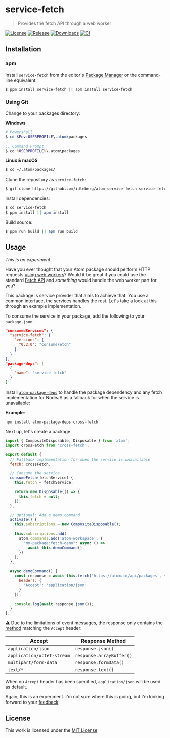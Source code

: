 # service-fetch

> Provides the fetch API through a web worker

[![License](https://img.shields.io/github/license/idleberg/atom-service-fetch?color=blue&style=for-the-badge)](https://github.com/idleberg/atom-service-fetch/blob/master/LICENSE)
[![Release](https://img.shields.io/github/v/release/idleberg/atom-service-fetch?style=for-the-badge)](https://github.com/idleberg/atom-service-fetch/releases)
[![Downloads](https://img.shields.io/pulsar/dt/service-fetch?style=for-the-badge&color=slateblue)](https://web.pulsar-edit.dev/packages/service-fetch)
[![CI](https://img.shields.io/github/actions/workflow/status/idleberg/atom-service-fetch/default.yml?style=for-the-badge)](https://github.com/idleberg/atom-service-fetch/actions)

## Installation

### apm

Install `service-fetch` from the editor's [Package Manager](http://flight-manual.atom-editor.cc/using-atom/sections/atom-packages/) or the command-line equivalent:

`$ ppm install service-fetch || apm install service-fetch`

### Using Git

Change to your packages directory:

**Windows**

```powershell
# Powershell
$ cd $Env:USERPROFILE\.atom\packages
```

```cmd
:: Command Prompt
$ cd %USERPROFILE%\.atom\packages
```

**Linux & macOS**

```bash
$ cd ~/.atom/packages/
```

Clone the repository as `service-fetch`:

```bash
$ git clone https://github.com/idleberg/atom-service-fetch service-fetch
```

Install dependencies:

```bash
$ cd service-fetch
$ ppm install || apm install
```

Build source:

```bash
$ ppm run build || apm run build
```

## Usage

*This is an experiment*

Have you ever thought that your Atom package should perform HTTP requests [using web workers][Web Workers]? Would it be great if you could use the standard [Fetch API][Fetch API] and *something* would handle the web worker part for you?

This package is service provider that aims to achieve that. You use a common interface, the services handles the rest. Let's take a look at this through an example implementation.

To consume the service in your package, add the following to your `package.json`:

```json
"consumedServices": {
  "service-fetch": {
    "versions": {
      "0.2.0": "consumeFetch"
    }
  }
},
"package-deps": [
  {
    "name": "service-fetch"
  }
]
```

Install [`atom-package-deps`](https://www.npmjs.com/package/atom-package-deps) to handle the package dependency and any fetch implementation for NodeJS as a fallback for when the service is unavailable:

**Example**:

`npm install atom-package-deps cross-fetch`

Next up, let's create a package:

```js
import { CompositeDisposable, Disposable } from 'atom';
import crossFetch from 'cross-fetch';

export default {
  // Fallback implementation for when the service is unavailable
  fetch: crossFetch,

  // Consume the service
  consumeFetch(fetchService) {
    this.fetch = fetchService;

    return new Disposable(() => {
      this.fetch = null;
    });
  },

  // Optional: Add a demo command
  activate() {
    this.subscriptions = new CompositeDisposable();

    this.subscriptions.add(
      atom.commands.add('atom-workspace', {
        "my-package:fetch-demo": async () =>
          await this.demoCommand(),
      })
    );
  },

  async demoCommand() {
    const response = await this.fetch('https://atom.io/api/packages', {
      headers: {
        'Accept': 'application/json'
      }
    });

    console.log(await response.json());
  }
};
```

:warning: Due to the limitations of event messages, the response only contains the [method][Response Methods] matching the `Accept` header:

Accept                     | Response Method
---------------------------|----------------------------
`application/json`         | `response.json()`
`application/octet-stream` | `response.arrayBuffer()`
`multipart/form-data`     | `response.formData()`
`text/*`                   | `response.text()`

When no `Accept` header has been specified, `application/json` will be used as default.

Again, this is an experiment. I'm not sure where this is going, but I'm looking forward to your [feedback][Discussions]!

## License

This work is licensed under the [MIT License](LICENSE)

[Fetch API]: https://developer.mozilla.org/en-US/docs/Web/API/Fetch_API
[Web Workers]: https://developer.mozilla.org/en-US/docs/Web/API/Web_Workers_API/Using_web_workers
[Discussions]: https://github.com/idleberg/atom-service-fetch/discussions
[Issues]: https://github.com/idleberg/atom-service-fetch/issues
[Response Methods]: https://developer.mozilla.org/en-US/docs/Web/API/Response#methods
